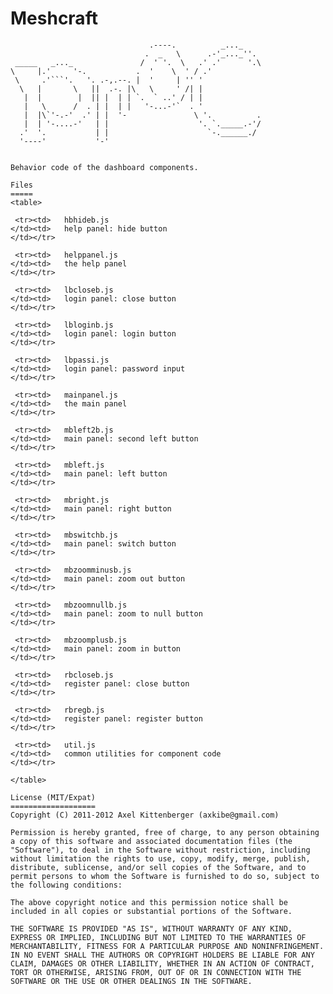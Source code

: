 Meshcraft
=========
	                               .----.          _..._
	                              .  _   \      .-'_..._''.
	 _____   _..._               /  ' '.  \   .' .'      '.\
	\     |.'     '-.           .  '    \  ' / .'
	 \     .'```'.   '. .-,.--. |  '     | '' '
	  \   |       \   ||  .-. |\   \     ' /| |
	   |  |        |  || |  | | `.  ` ..' / | |
	   |   \      /  . | |  | |   '-...-'`  . '
	   |  |\`'-.-'  .' | |  '-               \ '.          .
	   |  | '-....-'   | |                    '. `._____.-'/
	  .'  '.           | |                      `-.______./
	  '----'           '-'
```

Behavior code of the dashboard components.

Files
=====
<table>

 <tr><td>   hbhideb.js
</td><td>   help panel: hide button
</td></tr>

 <tr><td>   helppanel.js
</td><td>   the help panel
</td></tr>

 <tr><td>   lbcloseb.js
</td><td>   login panel: close button
</td></tr>

 <tr><td>   lbloginb.js
</td><td>   login panel: login button
</td></tr>

 <tr><td>   lbpassi.js
</td><td>   login panel: password input
</td></tr>

 <tr><td>   mainpanel.js
</td><td>   the main panel
</td></tr>

 <tr><td>   mbleft2b.js
</td><td>   main panel: second left button
</td></tr>

 <tr><td>   mbleft.js
</td><td>   main panel: left button
</td></tr>

 <tr><td>   mbright.js
</td><td>   main panel: right button
</td></tr>

 <tr><td>   mbswitchb.js
</td><td>   main panel: switch button
</td></tr>

 <tr><td>   mbzoomminusb.js
</td><td>   main panel: zoom out button
</td></tr>

 <tr><td>   mbzoomnullb.js
</td><td>   main panel: zoom to null button
</td></tr>

 <tr><td>   mbzoomplusb.js
</td><td>   main panel: zoom in button
</td></tr>

 <tr><td>   rbcloseb.js
</td><td>   register panel: close button
</td></tr>

 <tr><td>   rbregb.js
</td><td>   register panel: register button
</td></tr>

 <tr><td>   util.js
</td><td>   common utilities for component code
</td></tr>

</table>

License (MIT/Expat)
===================
Copyright (C) 2011-2012 Axel Kittenberger (axkibe@gmail.com)

Permission is hereby granted, free of charge, to any person obtaining a copy of this software and associated documentation files (the "Software"), to deal in the Software without restriction, including without limitation the rights to use, copy, modify, merge, publish, distribute, sublicense, and/or sell copies of the Software, and to permit persons to whom the Software is furnished to do so, subject to the following conditions:

The above copyright notice and this permission notice shall be included in all copies or substantial portions of the Software.

THE SOFTWARE IS PROVIDED "AS IS", WITHOUT WARRANTY OF ANY KIND, EXPRESS OR IMPLIED, INCLUDING BUT NOT LIMITED TO THE WARRANTIES OF MERCHANTABILITY, FITNESS FOR A PARTICULAR PURPOSE AND NONINFRINGEMENT. IN NO EVENT SHALL THE AUTHORS OR COPYRIGHT HOLDERS BE LIABLE FOR ANY CLAIM, DAMAGES OR OTHER LIABILITY, WHETHER IN AN ACTION OF CONTRACT, TORT OR OTHERWISE, ARISING FROM, OUT OF OR IN CONNECTION WITH THE SOFTWARE OR THE USE OR OTHER DEALINGS IN THE SOFTWARE.

